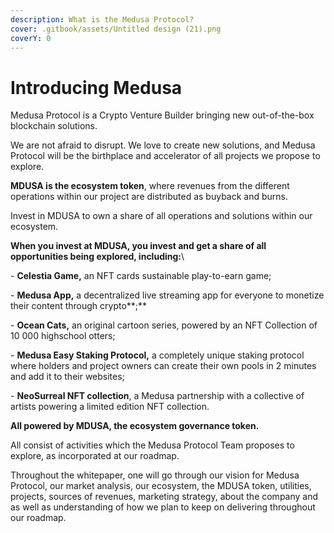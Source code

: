```yaml
---
description: What is the Medusa Protocol?
cover: .gitbook/assets/Untitled design (21).png
coverY: 0
---
```


# Introducing Medusa



Medusa Protocol is a Crypto Venture Builder bringing new out-of-the-box blockchain solutions.

We are not afraid to disrupt. We love to create new solutions, and Medusa Protocol will be the birthplace and accelerator of all projects we propose to explore.

**MDUSA is the ecosystem token**, where revenues from the different operations within our project are distributed as buyback and burns.&#x20;

Invest in MDUSA to own a share of all operations and solutions within our ecosystem.

**When you invest at MDUSA, you invest and get a share of all opportunities being explored, including:**\


\-        **Celestia Game,** an NFT cards sustainable play-to-earn game;&#x20;

\-        **Medusa App,** a decentralized live streaming app for everyone to monetize their content through crypto**;**

\-        **Ocean Cats,** an original cartoon series, powered by an NFT Collection of 10 000 highschool otters;

\-        **Medusa Easy Staking Protocol,** a completely unique staking protocol where holders and project owners can create their own pools in 2 minutes and add it to their websites;

\-        **NeoSurreal NFT collection**, a Medusa partnership with a collective of artists powering a limited edition NFT collection.

&#x20;

**All powered by MDUSA, the ecosystem governance token.**

All consist of activities which the Medusa Protocol Team proposes to explore, as incorporated at our roadmap.

Throughout the whitepaper, one will go through our vision for Medusa Protocol, our market analysis, our ecosystem, the MDUSA token, utilities, projects, sources of revenues, marketing strategy, about the company and as well as understanding of how we plan to keep on delivering throughout our roadmap.
